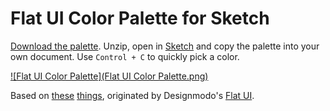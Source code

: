# Flat UI Color Palette for Sketch

[Download the palette](https://github.com/huphtur/Sketch-Flat-UI-Color-Palette/archive/master.zip). Unzip, open in [Sketch](http://bohemiancoding.com/sketch/) and copy the palette into your own document. Use `Control + C` to quickly pick a color.

[![Flat UI Color Palette](Flat UI Color Palette.png)](https://github.com/huphtur/Sketch-Flat-UI-Color-Palette/archive/master.zip)

Based on [these](http://flatuicolors.co) [things](http://flatuicolors.com), originated by Designmodo's [Flat UI](http://designmodo.com/flat/).
